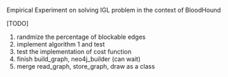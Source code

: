 Empirical Experiment on solving IGL problem in the context of BloodHound

[TODO]
1. randmize the percentage of blockable edges
2. implement algorithm 1 and test
3. test the implementation of cost function
4. finish build_graph, neo4j_builder (can wait)
5. merge read_graph, store_graph, draw as a class